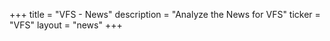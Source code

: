 +++
title = "VFS - News"
description = "Analyze the News for VFS"
ticker = "VFS"
layout = "news"
+++

